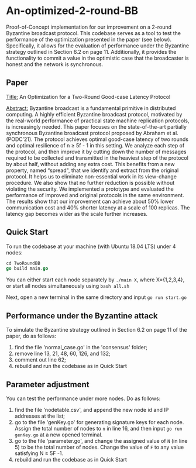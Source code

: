 # An-optimized-2-round-BB

Proof-of-Concept implementation for our improvement on a 2-round Byzantine broadcast protocol. This codebase serves as a tool to test the performance of the optimization presented in the paper (see below). Specifically, it allows for the evaluation of performance under the Byzantine strategy outlined in Section 6.2 on page 11. Additionally, it provides the functionality to commit a value in the optimistic case that the broadcaster is honest and the network is synchronous. 

## Paper 

 <u>Title:</u> An Optimization for a Two-Round Good-case Latency Protocol

<u>Abstract:</u> Byzantine broadcast is a fundamental primitive in distributed computing. A highly efficient Byzantine broadcast protocol, motivated by the real-world performance of practical state machine replication protocols, is increasingly needed. This paper focuses on the state-of-the-art partially synchronous Byzantine broadcast protocol proposed by Abraham et al. (PODC’21). The protocol achieves optimal good-case latency of two rounds and optimal resilience of n ≥ 5f - 1 in this setting. We analyze each step of the protocol, and then improve it by cutting down the number of messages required to be collected and transmitted in the heaviest step of the protocol by about half, without adding any extra cost. This benefits from a new property, named “spread", that we identify and extract from the original protocol. It helps us to eliminate non-essential work in its view-change procedure. We also show that no further reduction is possible without violating the security. We implemented a prototype and evaluated the performance of improved and original protocols in the same environment. The results show that our improvement can achieve about 50% lower communication cost and 40% shorter latency at a scale of 100 replicas. The latency gap becomes wider as the scale further increases.  

## Quick Start

To run the codebase at your machine (with Ubuntu 18.04 LTS) under 4 nodes:

```go
cd TwoRoundBB
go build main.go
```

You can either start each node separately by `./main X`, where X={1,2,3,4}, or start all nodes simultaneously using `bash all.sh`

Next, open a new terminal in the same directory and input `go run start.go` 

## Performance under the Byzantine attack

To simulate the Byzantine strategy outlined in Section 6.2 on page 11 of the paper, do as follows:

1. find the file 'normal_case.go' in the 'consensus' folder;
2. remove line 13, 21, 48, 60, 126, and 132;
3. comment out line 62;
4. rebuild and run the codebase as in Quick Start

## Parameter adjustment

You can test the performance under more nodes. Do as follows:

1. find the file 'nodetable.csv', and append the new node id and IP addresses at the list;
2. go to the file 'genKey.go' for generating signature keys for each node. Assign the total number of nodes to `n` in line 16, and then input `go run genKey.go` at a new opened terminal.
3. go to the file 'parameter.go', and change the assigned value of `N` (in line 5) to be the total number of nodes. Change the value of `F` to any value satisfying N ≥ 5F -1.
4. rebuild and run the codebase as in Quick Start



